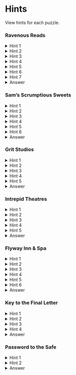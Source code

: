 # Hints

View hints for each puzzle.

### Ravenous Reads

<details><summary>Hint 1</summary>
<p>

Consider the cover to determine what’s common across the images.

</p>
</details>

<details><summary>Hint 2</summary>
<p>

Can you name any individuals behind each photo? Searching online may help.

</p>
</details>

<details><summary>Hint 3</summary>
<p>

Each photo depicts a discovery made by a female scientist where most, if not all, credit went to male counterparts. Find the female scientists.

</p>
</details>
 
<details><summary>Hint 4</summary>
<p>

The ladies are: Rosalind Franklin, Lise Meitner, Nettie Stevens, Gladys West, Hedy Lamarr, and Ada Lovelace. 

</p>
</details>

<details><summary>Hint 5</summary>
<p>

Look for numbers in the book that can indicate how to get one letter from each name.

</p>
</details>

<details><summary>Hint 6</summary>
<p>

Do you see anything strange about the table of contents?
</p>
</details>

<details><summary>Hint 7</summary>
<p>
 
Take each page number and get that letter of the corresponding photo's answer. 
</p>
</details>

<details><summary>Answer</summary>
<p>

The answer is MELTED: rosaLind franklin, lise Meitner, nettie sTevens, glaDys west, hEdy lamarr, ada lovElace.

</p>
</details>


### Sam’s Scrumptious Sweets

<details><summary>Hint 1</summary>
<p>

Solve the equations at the bottom of the recipe, where each letter represents one digit (0-9). 
</p>
</details>

<details><summary>Hint 2</summary>
<p>

For B: B is a single digit, so it must be a value between 0 and 9. Experiment with different values for B until the equation becomes true.

For A, G, and F: Consider what number added to itself yields a final digit of 0. Set this to A, and figure out what numbers G and F must be for the equation to hold true.

For C and D: Remember that C and D are individual digits. Try out a few values and look for any patterns.

</p>
</details>

<details><summary>Hint 3</summary>
<p>

Pay attention to the line under the recipe title and read the recipe to determine how to transform some of the amounts.

</p>
</details>
 
<details><summary>Hint 4</summary>
<p>

Once you have solved the equations, A = 5, B = 6, C = 3, D = E = 1, F = 2, G = 9. Based on the recipe, how should you transform some of these values?

</p>
</details>

<details><summary>Hint 5</summary>
 <p>
  
  Because the recipe calls for freezing A, B, and F for 15 minutes, adding 15 to these values gives: A = 20, B = 26, C = 3, D = E = 1, F = 17, G = 9.
 </p>
 </details>
 
 <details><summary>Hint 6</summary>
 <p>
  
  How can you convert these numbers into letters of the alphabet?
</p>
</details>

<details><summary>Answer</summary>
<p>

Convert these numbers into letters by indexing into the alphabet (A = 1, B = 2, C = 3, ...). Unscramble the converted letters to form the word AQUATIC.

</p>
</details>

### Grit Studios


<details><summary>Hint 1</summary>
<p>

Each image is a representation of a common word or phrase. A sample answer to the top left image is filled out for you in the crossword.

</p>
</details>

<details><summary>Hint 2</summary>
<p>

Fill out the crossword with the remaining answers to the images. Greyed out boxes indicate spaces.

</p>
</details>

<details><summary>Hint 3</summary>
<p>

Think about incorporating the number or position of words you see into the solution phrases.

</p>
</details>
 
<details><summary>Hint 4</summary>
<p>

Position words you can incorporate include: over, under, in, and on. Number words you can incorporate include: one, two, and four. Try using these words in the phrases for each image.

</p>
</details>

<details><summary>Hint 5</summary>
 <p>
  
  The individual answers are: Mind over Matter, Try to Understand, Forgive and Forget, One Life to Live, Inner Strength, On Cloud Nine, and Get in Shape.
 </p>
 </details>

<details><summary>Answer</summary>
<p>

Unscramble the letters in the bolded boxes to find the word GULF.

</p>
</details>

### Intrepid Theatres


<details><summary>Hint 1</summary>
<p>

How can you translate the descriptions in the program into places on the map?

</p>
</details>

<details><summary>Hint 2</summary>
<p>

Each description refers to a location in an ancient civilization. Plot each location on the map. You may find searching online helpful.

</p>
</details>

<details><summary>Hint 3</summary>
<p>

The location countries are: Japan, Australia, Greenland, Canada, Mexico, Brazil, Ukraine, Pakistan, Mongolia, Madagascar. 

How can you connect these points on the map to form a word?

</p>
</details>
 
<details><summary>Hint 4</summary>
<p>

Each Act groups together one letter, so you don’t need to connect places between Acts.

</p>
</details>

<details><summary>Hint 5</summary>
 <p>
  
  Try connecting the points in the order of the descriptions.
</p>
</details>

<details><summary>Answer</summary>
<p>

When you connect the points in each Act in description order, you trace out the word ICY.

</p>
</details>

### Flyway Inn & Spa


<details><summary>Hint 1</summary>
<p>

Each pair of lines refers to one homophone, which is a set of words with the same pronunciation but different spellings. An example is bare and bear. 

</p>
</details>

<details><summary>Hint 2</summary>
<p>

Within one couplet, the top line and bottom line each indicate one word that is part of the homophone.

</p>
</details>

<details><summary>Hint 3</summary>
<p>

The homophones are: STAIRS/STARES, SCENT/CENT, DESERT/DESSERT, RAISE/RAYS, SWEET/SUITE.

</p>
</details>
 
<details><summary>Hint 4</summary>
<p>

Once you’ve found the top words from each couplet, look at the flowers next to each couplet. Do you see them anywhere else?

</p>
</details>

<details><summary>Hint 5</summary>
<p>

Think about how to use the count of each flower type you see in the background to get one letter from each word.
</p>
</details>

<details><summary>Hint 6</summary>
<p>

Take the number of flowers you see for each type of flower and index into each word with that count. 
</p>
</details>

<details><summary>Answer</summary>
<p>

The answer is CREST: staiRs, sCent, deSert, raisE, sweeT.

</p>
</details>

### Key to the Final Letter

<details><summary>Hint 1</summary>
<p>

Look back at Anne’s first letter to you and pay attention to how she describes examining the map.

</p>
</details>

<details><summary>Hint 2</summary>
<p>

How does Anne describe taking a good look at the map? How does she describe the five local businesses? 

</p>
</details>

<details><summary>Hint 3</summary>
<p>

Consider how Anne’s descriptions indicate ways to combine the individual answers. 

</p>
</details>
 
<details><summary>Hint 4</summary>
<p>

How can you combine the answers "from top to bottom"?

</p>
</details>

<details><summary>Answer</summary>
<p>

Taking the first letter from each individual answer and going in order from top to bottom of the map, you get M(elted)-A(quatic)-G(ulf)-I(cy)-C(rest), or MAGIC.

</p>
</details>

### Password to the Safe

<details><summary>Hint 1</summary>
<p>

Look back at the previous answers to each location puzzle. Do their meanings relate to any location on the map?

</p>
</details>

<details><summary>Hint 2</summary>
<p>

Consider places on the map that you haven’t visited.

</p>
</details>

<details><summary>Answer</summary>
<p>

The answer is OCEAN.

</p>
</details>
